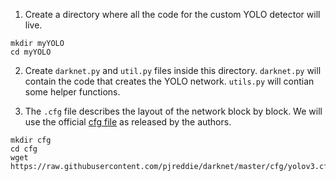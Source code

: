 1. Create a directory where all the code for the custom YOLO detector will live.
```
mkdir myYOLO
cd myYOLO
```

2. Create `darknet.py` and `util.py` files inside this directory.
`darknet.py` will contain the code that creates the YOLO network.
`utils.py` will contian some helper functions.

3. The `.cfg` file describes the layout of the network block by block. We will use the official [cfg file](https://github.com/pjreddie/darknet/blob/master/cfg/yolov3.cfg) as released by the authors.
```
mkdir cfg
cd cfg
wget https://raw.githubusercontent.com/pjreddie/darknet/master/cfg/yolov3.cfg
```
